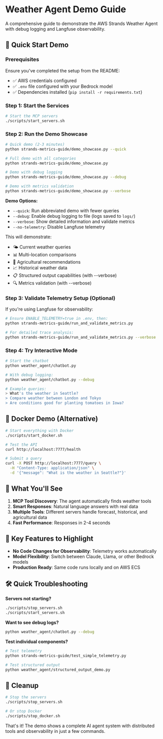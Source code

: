 # Weather Agent Demo Guide

A comprehensive guide to demonstrate the AWS Strands Weather Agent with debug logging and Langfuse observability.

## 🚀 Quick Start Demo

### Prerequisites
Ensure you've completed the setup from the README:
- ✅ AWS credentials configured
- ✅ `.env` file configured with your Bedrock model
- ✅ Dependencies installed (`pip install -r requirements.txt`)

### Step 1: Start the Services

```bash
# Start the MCP servers
./scripts/start_servers.sh
```

### Step 2: Run the Demo Showcase

```bash
# Quick demo (2-3 minutes)
python strands-metrics-guide/demo_showcase.py --quick

# Full demo with all categories
python strands-metrics-guide/demo_showcase.py

# Demo with debug logging
python strands-metrics-guide/demo_showcase.py --debug

# Demo with metrics validation
python strands-metrics-guide/demo_showcase.py --verbose
```

**Demo Options:**
- `--quick`: Run abbreviated demo with fewer queries
- `--debug`: Enable debug logging to file (logs saved to `logs/`)
- `--verbose`: Show detailed information and validate metrics
- `--no-telemetry`: Disable Langfuse telemetry

This will demonstrate:
- 🌤️ Current weather queries
- 📊 Multi-location comparisons  
- 🌾 Agricultural recommendations
- 📈 Historical weather data
- 📋 Structured output capabilities (with --verbose)
- 🔍 Metrics validation (with --verbose)

### Step 3: Validate Telemetry Setup (Optional)

If you're using Langfuse for observability:

```bash
# Ensure ENABLE_TELEMETRY=true in .env, then:
python strands-metrics-guide/run_and_validate_metrics.py

# For detailed trace analysis:
python strands-metrics-guide/run_and_validate_metrics.py --verbose
```

### Step 4: Try Interactive Mode

```bash
# Start the chatbot
python weather_agent/chatbot.py

# With debug logging:
python weather_agent/chatbot.py --debug

# Example queries:
> What's the weather in Seattle?
> Compare weather between London and Tokyo
> Are conditions good for planting tomatoes in Iowa?
```

## 🐳 Docker Demo (Alternative)

```bash
# Start everything with Docker
./scripts/start_docker.sh

# Test the API
curl http://localhost:7777/health

# Submit a query
curl -X POST http://localhost:7777/query \
  -H "Content-Type: application/json" \
  -d '{"message": "What is the weather in Seattle?"}'
```

## 📝 What You'll See

1. **MCP Tool Discovery**: The agent automatically finds weather tools
2. **Smart Responses**: Natural language answers with real data
3. **Multiple Tools**: Different servers handle forecast, historical, and agricultural data
4. **Fast Performance**: Responses in 2-4 seconds

## 🎯 Key Features to Highlight

- **No Code Changes for Observability**: Telemetry works automatically
- **Model Flexibility**: Switch between Claude, Llama, or other Bedrock models
- **Production Ready**: Same code runs locally and on AWS ECS

## 🛠️ Quick Troubleshooting

**Servers not starting?**
```bash
./scripts/stop_servers.sh
./scripts/start_servers.sh
```

**Want to see debug logs?**
```bash
python weather_agent/chatbot.py --debug
```

**Test individual components?**
```bash
# Test telemetry
python strands-metrics-guide/test_simple_telemetry.py

# Test structured output
python weather_agent/structured_output_demo.py
```

## 🏁 Cleanup

```bash
# Stop the servers
./scripts/stop_servers.sh

# Or stop Docker
./scripts/stop_docker.sh
```

That's it! The demo shows a complete AI agent system with distributed tools and observability in just a few commands.
